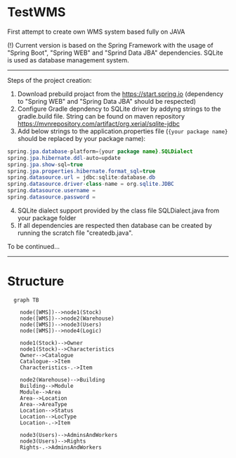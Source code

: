 # TestWMS
First attempt to create own WMS system based fully on JAVA

(!) Current version is based on the Spring Framework with the usage of "Spring Boot", "Spring WEB" and "Sprind Data JBA" dependencies.
SQLite is used as database management system.

*****************************************************
Steps of the project creation:

1) Download prebuild projact from the https://start.spring.io (dependency to "Spring WEB" and "Spring Data JBA" should be respected)
2) Configure Gradle depndency to SQLite driver by addyng strings to the gradle.build file. String can be found on maven repository
    https://mvnrepository.com/artifact/org.xerial/sqlite-jdbc
3) Add below strings to the application.properties file (`{your package name}` should be replaced by your package name):
```Java
spring.jpa.database-platform={your package name}.SQLDialect
spring.jpa.hibernate.ddl-auto=update
spring.jpa.show-sql=true
spring.jpa.properties.hibernate.format_sql=true
spring.datasource.url = jdbc:sqlite:database.db
spring.datasource.driver-class-name = org.sqlite.JDBC
spring.datasource.username =
spring.datasource.password =
```
4) SQLite dialect support provided by the class file SQLDialect.java from your package folder
5) If all dependencies are respected then database can be created by running the scratch file "createdb.java".

To be continued...

*****************************************************
# Structure

```mermaid
  graph TB
    
    node([WMS])-->node1(Stock)
    node([WMS])-->node2(Warehouse)
    node([WMS])-->node3(Users)
    node([WMS])-->node4(Logic)

    node1(Stock)-->Owner
    node1(Stock)-->Characteristics
    Owner-->Catalogue
    Catalogue-->Item
    Characteristics-.->Item
    
    node2(Warehouse)-->Building
    Building-->Module
    Module-->Area
    Area-->Location
    Area-->AreaType
    Location-->Status
    Location-->LocType
    Location-.->Item

    node3(Users)-->AdminsAndWorkers
    node3(Users)-->Rights
    Rights-.->AdminsAndWorkers


